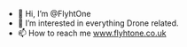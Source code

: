 - 👋 Hi, I’m @FlyhtOne
- 👀 I’m interested in everything Drone related.
- 📫 How to reach me www.flyhtone.co.uk

<!---
FlyhtOne/FlyhtOne is a ✨ special ✨ repository because its `README.md` (this file) appears on your GitHub profile.
You can click the Preview link to take a look at your changes.
--->
